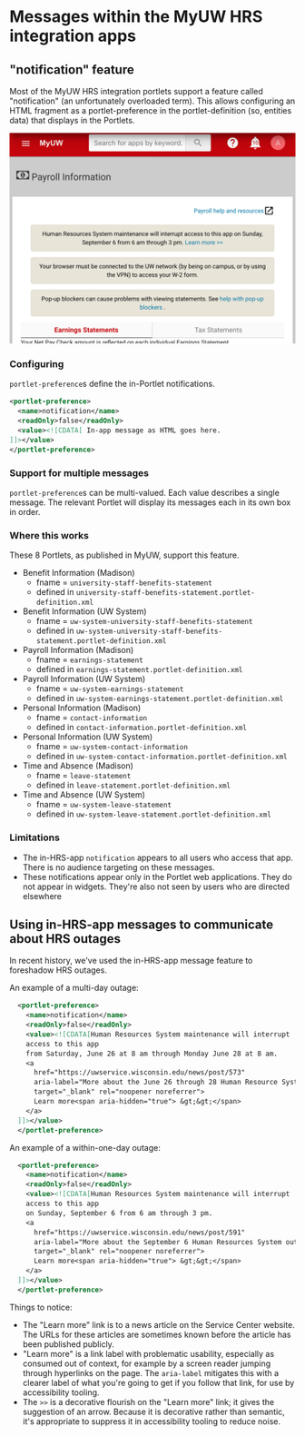 # Messages within the MyUW HRS integration apps

## "notification" feature

Most of the MyUW HRS integration portlets support a feature called
"notification" (an unfortunately overloaded term).
This allows configuring an HTML fragment
as a portlet-preference in the portlet-definition
(so, entities data)
that displays in the Portlets.

![Screenshot showing three examples of the in-HRS-app notification feature](./examples-of-in-hrs-app-notifications.png)

### Configuring

`portlet-preference`s define the in-Portlet notifications.

```xml
<portlet-preference>
  <name>notification</name>
  <readOnly>false</readOnly>
  <value><![CDATA[ In-app message as HTML goes here.
]]></value>
</portlet-preference>
```

### Support for multiple messages

`portlet-preference`s can be multi-valued.
Each value describes a single message.
The relevant Portlet will display its messages each in its own box in order.

### Where this works

These 8 Portlets, as published in MyUW, support this feature.

+ Benefit Information (Madison)
  + fname = `university-staff-benefits-statement`
  + defined in `university-staff-benefits-statement.portlet-definition.xml`
+ Benefit Information (UW System)
  + fname = `uw-system-university-staff-benefits-statement`
  + defined in `uw-system-university-staff-benefits-statement.portlet-definition.xml`
+ Payroll Information (Madison)
  + fname = `earnings-statement`
  + defined in `earnings-statement.portlet-definition.xml`
+ Payroll Information (UW System)
  + fname = `uw-system-earnings-statement`
  + defined in `uw-system-earnings-statement.portlet-definition.xml`
+ Personal Information (Madison)
  + fname = `contact-information`
  + defined in `contact-information.portlet-definition.xml`
+ Personal Information (UW System)
  + fname = `uw-system-contact-information`
  + defined in `uw-system-contact-information.portlet-definition.xml`
+ Time and Absence (Madison)
  + fname = `leave-statement`
  + defined in `leave-statement.portlet-definition.xml`
+ Time and Absence (UW System)
  + fname = `uw-system-leave-statement`
  + defined in `uw-system-leave-statement.portlet-definition.xml`

### Limitations

+ The in-HRS-app `notification` appears to all users who access that app.
  There is no audience targeting on these messages.
+ These notifications appear only in the Portlet web applications.
  They do not appear in widgets. They're also not seen by users who are directed
  elsewhere

## Using in-HRS-app messages to communicate about HRS outages

In recent history, we've used the in-HRS-app message feature to foreshadow HRS
outages.

An example of a multi-day outage:

```xml
  <portlet-preference>
    <name>notification</name>
    <readOnly>false</readOnly>
    <value><![CDATA[Human Resources System maintenance will interrupt
    access to this app
    from Saturday, June 26 at 8 am through Monday June 28 at 8 am.
    <a
      href="https://uwservice.wisconsin.edu/news/post/573"
      aria-label="More about the June 26 through 28 Human Resource System outage"
      target="_blank" rel="noopener noreferrer">
      Learn more<span aria-hidden="true"> &gt;&gt;</span>
    </a>
  ]]></value>
  </portlet-preference>
```

An example of a within-one-day outage:

```xml
  <portlet-preference>
    <name>notification</name>
    <readOnly>false</readOnly>
    <value><![CDATA[Human Resources System maintenance will interrupt
    access to this app
    on Sunday, September 6 from 6 am through 3 pm.
    <a
      href="https://uwservice.wisconsin.edu/news/post/591"
      aria-label="More about the September 6 Human Resources System outage"
      target="_blank" rel="noopener noreferrer">
      Learn more<span aria-hidden="true"> &gt;&gt;</span>
    </a>
  ]]></value>
  </portlet-preference>
```

Things to notice:

+ The "Learn more" link is to a news article on the Service Center website.
  The URLs for these articles are sometimes known before the article has been
  published publicly.
+ "Learn more" is a link label with problematic usability,
  especially as consumed out of context, for example by a screen reader jumping
  through hyperlinks on the page. The `aria-label` mitigates this with a clearer
  label of what you're going to get if you follow that link,
  for use by accessibility tooling.
+ The `>>` is a decorative flourish on the "Learn more" link;
  it gives the suggestion of an arrow.
  Because it is decorative rather than semantic,
  it's appropriate to suppress it in accessibility tooling to reduce noise.
